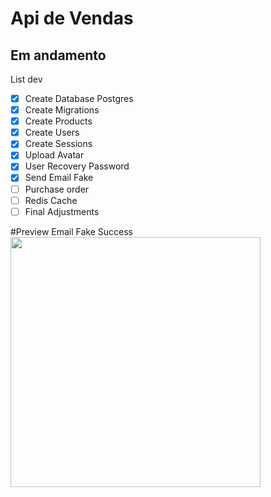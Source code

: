 # Api de Vendas
## Em andamento
List dev
- [x] Create Database Postgres
- [x] Create Migrations
- [x] Create Products 
- [x] Create Users
- [x] Create Sessions
- [x] Upload Avatar
- [x] User Recovery Password
- [x] Send Email Fake 
- [ ] Purchase order
- [ ] Redis Cache
- [ ] Final Adjustments

#Preview Email Fake Success
<img src="https://i.imgur.com/OCzI7TJ.png" width="400"/>